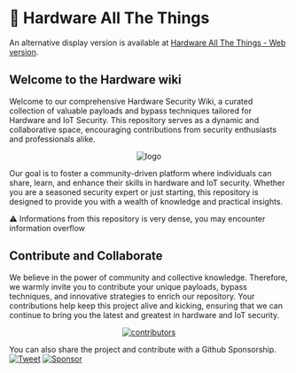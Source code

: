 # 🔌 Hardware All The Things

An alternative display version is available at [Hardware All The Things - Web version](https://swisskyrepo.github.io/HardwareAllTheThings/).

## Welcome to the Hardware wiki

Welcome to our comprehensive Hardware Security Wiki, a curated collection of valuable payloads and bypass techniques tailored for Hardware and IoT Security. This repository serves as a dynamic and collaborative space, encouraging contributions from security enthusiasts and professionals alike.

<p align="center">
  <img alt="logo" src="https://raw.githubusercontent.com/swisskyrepo/HardwareAllTheThings/master/docs/assets/logo.png" style="max-width: 400px;">
</p>

Our goal is to foster a community-driven platform where individuals can share, learn, and enhance their skills in hardware and IoT security. Whether you are a seasoned security expert or just starting, this repository is designed to provide you with a wealth of knowledge and practical insights.

:warning: Informations from this repository is very dense, you may encounter information overflow

## Contribute and Collaborate

We believe in the power of community and collective knowledge. Therefore, we warmly invite you to contribute your unique payloads, bypass techniques, and innovative strategies to enrich our repository.
Your contributions help keep this project alive and kicking, ensuring that we can continue to bring you the latest and greatest in hardware and IoT security.

<p align="center">
<a href="https://github.com/swisskyrepo/HardwareAllTheThings/graphs/contributors">
  <img alt="contributors" src="https://contrib.rocks/image?repo=swisskyrepo/HardwareAllTheThings&max=36">
</a>
</p>

You can also share the project and contribute with a Github Sponsorship.
[![Tweet](https://img.shields.io/twitter/url/http/shields.io.svg?style=social)](https://twitter.com/intent/tweet?text=Hardware%20All%20The%20Things,%20a%20curated%20collection%20of%20valuable%20payloads%20and%20bypass%20techniques%20tailored%20for%20Hardware%20and%20IoT%20Security%20-%20by%20@pentest_swissky&url=https://swisskyrepo.github.io/HardwareAllTheThings/)
[![Sponsor](https://img.shields.io/static/v1?label=Sponsor&message=%E2%9D%A4&logo=GitHub&link=https://github.com/sponsors/swisskyrepo)](https://github.com/sponsors/swisskyrepo)
